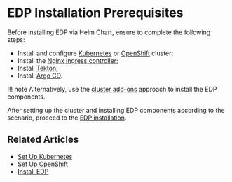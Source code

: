 # EDP Installation Prerequisites

Before installing EDP via Helm Chart, ensure to complete the following steps:

* Install and configure [Kubernetes](kubernetes-cluster-settings.md) or [OpenShift](openshift-cluster-settings.md) cluster;
* Install the [Nginx ingress controller](install-ingress-nginx.md);
* Install [Tekton](install-tekton.md);
* Install [Argo CD](install-argocd.md).

!!! note
    Alternatively, use the [cluster add-ons](add-ons-overview.md) approach to install the EDP components.

After setting up the cluster and installing EDP components according to the scenario, proceed to the [EDP installation](install-edp.md).

## Related Articles

* [Set Up Kubernetes](kubernetes-cluster-settings.md)
* [Set Up OpenShift](openshift-cluster-settings.md)
* [Install EDP](install-edp.md)

